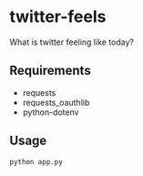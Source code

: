 # twitter-feels
What is twitter feeling like today?

## Requirements

- requests
- requests_oauthlib
- python-dotenv

## Usage

```
python app.py
```